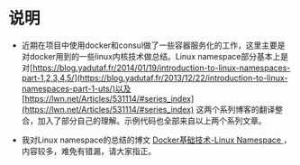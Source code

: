 # 说明
* 近期在项目中使用docker和consul做了一些容器服务化的工作，这里主要是对docker用到的一些linux内核技术做总结。Linux namespace部分基本上是对[https://blog.yadutaf.fr/2014/01/19/introduction-to-linux-namespaces-part-1,2,3,4,5/](https://blog.yadutaf.fr/2013/12/22/introduction-to-linux-namespaces-part-1-uts/)以及
[https://lwn.net/Articles/531114/#series_index](https://lwn.net/Articles/531114/#series_index) 这两个系列博客的翻译整合，加入了部分自己的理解。示例代码也全部来自以上两个系列文章。

* 我对Linux namespace的总结的博文 [Docker基础技术-Linux Namespace
](https://github.com/shishujuan/docker-basis/blob/master/namespace.md)，内容较多，难免有错漏，请大家指正。
